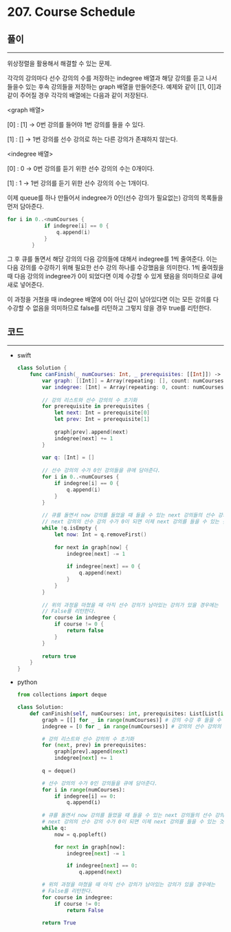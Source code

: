 # 207. Course Schedule



## 풀이

---

 위상정렬을 활용해서 해결할 수 있는 문제.

 각각의 강의마다 선수 강의의 수를 저장하는 indegree 배열과 해당 강의를 듣고 나서 들을수 있는 후속 강의들을 저장하는 graph 배열을 만들어준다. 예제와 같이 [[1, 0]]과 같이 주어질 경우 각각의 배열에는 다음과 같이 저장된다.

 <graph 배열>          

[0] : [1]    → 0번 강의를 들어야 1번 강의를 들을 수 있다.

[1] : []      → 1번 강의를 선수 강의로 하는 다른 강의가 존재하지 않는다.

<indegree 배열>

[0] : 0  → 0번 강의를 듣기 위한 선수 강의의 수는 0개이다.

[1] : 1   → 1번 강의를 듣기 위한 선수 강의의 수는 1개이다.

 이제 queue를 하나 만들어서 indegree가 0인(선수 강의가 필요없는) 강의의 목록들을 먼저 담아준다. 

```swift
for i in 0..<numCourses {
            if indegree[i] == 0 {
                q.append(i)
            }
        }
```

 그 후 큐를 돌면서 해당 강의의 다음 강의들에 대해서 indegree를 1씩 줄여준다. 이는 다음 강의를 수강하기 위해 필요한 선수 강의 하나를 수강했음을 의미한다. 1씩 줄여줬을 때 다음 강의의 indegree가 0이 되었다면 이제 수강할 수 있게 됐음을 의미하므로 큐에 새로 넣어준다.

 이 과정을 거쳤을 때 indegree 배열에 0이 아닌 값이 남아있다면 이는 모든 강의를 다 수강할 수 없음을 의미하므로 false를 리턴하고 그렇지 않을 경우 true를 리턴한다.

## 코드

---

- swift
  
    ```swift
    class Solution {
        func canFinish(_ numCourses: Int, _ prerequisites: [[Int]]) -> Bool {
            var graph: [[Int]] = Array(repeating: [], count: numCourses) // 강의 수강 후 들을 수 있는 강의의 리스트
            var indegree: [Int] = Array(repeating: 0, count: numCourses) // 강의의 선수 강의의 수를 담기 위한 리스트
            
            // 강의 리스트와 선수 강의의 수 초기화
            for prerequisite in prerequisites {
                let next: Int = prerequisite[0]
                let prev: Int = prerequisite[1]
                
                graph[prev].append(next)
                indegree[next] += 1
            }
            
            var q: [Int] = []
            
            // 선수 강의의 수가 0인 강의들을 큐에 담아준다.
            for i in 0..<numCourses {
                if indegree[i] == 0 {
                    q.append(i)
                }
            }
            
            // 큐를 돌면서 now 강의를 들었을 때 들을 수 있는 next 강의들의 선수 강의 수를 줄여준다.
            // next 강의의 선수 강의 수가 0이 되면 이제 next 강의를 들을 수 있는 것이므로 큐에 새롭게 넣어준다.
            while !q.isEmpty {
                let now: Int = q.removeFirst()
                
                for next in graph[now] {
                    indegree[next] -= 1
                    
                    if indegree[next] == 0 {
                        q.append(next)
                    }
                }
            }
            
            // 위의 과정을 마쳤을 때 아직 선수 강의가 남아있는 강의가 있을 경우에는
            // False를 리턴한다.
            for course in indegree {
                if course != 0 {
                    return false
                }
            }
            
            return true
        }
    }
    ```
    
- python
  
    ```python
    from collections import deque
    
    class Solution:
        def canFinish(self, numCourses: int, prerequisites: List[List[int]]) -> bool:
            graph = [[] for _ in range(numCourses)] # 강의 수강 후 들을 수 있는 강의의 리스트
            indegree = [0 for _ in range(numCourses)] # 강의의 선수 강의의 수를 담기 위한 리스트
    
            # 강의 리스트와 선수 강의의 수 초기화
            for (next, prev) in prerequisites:
                graph[prev].append(next)
                indegree[next] += 1
            
            q = deque()
    
            # 선수 강의의 수가 0인 강의들을 큐에 담아준다.
            for i in range(numCourses):
                if indegree[i] == 0:
                    q.append(i)
            
            # 큐를 돌면서 now 강의를 들었을 때 들을 수 있는 next 강의들의 선수 강의 수를 줄여준다.
            # next 강의의 선수 강의 수가 0이 되면 이제 next 강의를 들을 수 있는 것이므로 큐에 새롭게 넣어준다.
            while q:
                now = q.popleft()
    
                for next in graph[now]:
                    indegree[next] -= 1
    
                    if indegree[next] == 0:
                        q.append(next)
    
            # 위의 과정을 마쳤을 때 아직 선수 강의가 남아있는 강의가 있을 경우에는
            # False를 리턴한다.
            for course in indegree:
                if course != 0:
                    return False
            
            return True
    ```